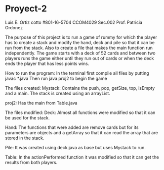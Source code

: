 # Proyect-2

Luis E. Ortiz cotto
#801-16-5704
CCOM4029 Sec.002
Prof. Patricia Ordonez

The purpose of this project is to run a game of rummy for which the player has to create a stack and modify 
the hand, deck and pile so that it can be run from the stack. Also to create a file that makes the main 
function run independently. The game starts with a deck of 52 cards and between two players runs the game 
either until they run out of cards or when the deck ends the player that has less points wins.

How to run the program:
In the terminal first compile all files by putting javac *.java
Then run java proj2 to begin the game

The files created:
Mystack:
Contains the push, pop, getSize, top, isEmpty and a main. The stack is created using an arrayList.

proj2:
Has the main from Table.java

The files modified:
Deck:
Almost all functions were modified so that it can be used for the stack.

Hand:
The functions that were added are remove cards but for its parameters are objects and a getArray so that it can 
read the array that are stored in the stack.

Pile:
It was created using deck.java as base but uses Mystack to run.

Table:
In the actionPerformed function it was modified so that it can get the results from both players.

